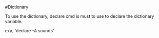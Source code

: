 #Dictionary

To use the dictionary, declare cmd is must to use to declare the dictionary variable.

exa, 'declare -A sounds'
